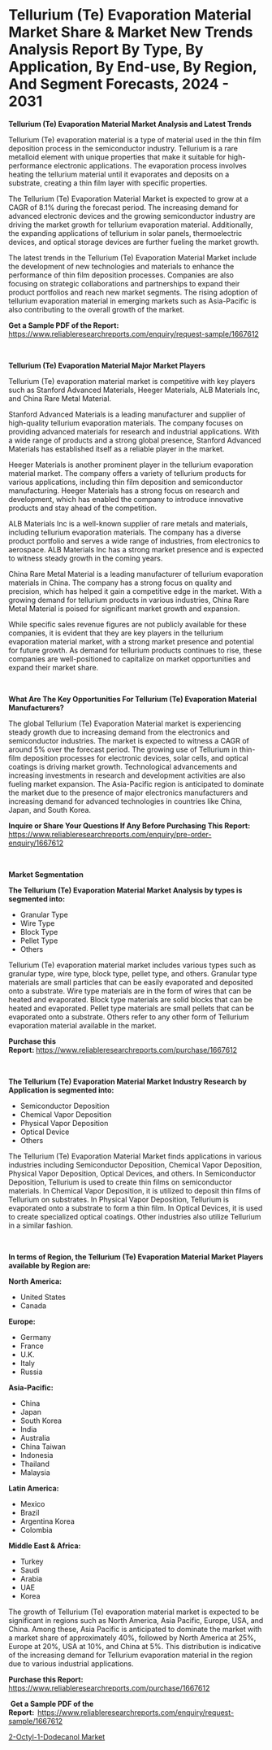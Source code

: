 <p><h1>Tellurium (Te) Evaporation Material Market Share & Market New Trends Analysis Report By Type, By Application, By End-use, By Region, And Segment Forecasts, 2024 - 2031</h1></p><p><strong>Tellurium (Te) Evaporation Material Market Analysis and Latest Trends</strong></p>
<p><p>Tellurium (Te) evaporation material is a type of material used in the thin film deposition process in the semiconductor industry. Tellurium is a rare metalloid element with unique properties that make it suitable for high-performance electronic applications. The evaporation process involves heating the tellurium material until it evaporates and deposits on a substrate, creating a thin film layer with specific properties.</p><p>The Tellurium (Te) Evaporation Material Market is expected to grow at a CAGR of 8.1% during the forecast period. The increasing demand for advanced electronic devices and the growing semiconductor industry are driving the market growth for tellurium evaporation material. Additionally, the expanding applications of tellurium in solar panels, thermoelectric devices, and optical storage devices are further fueling the market growth.</p><p>The latest trends in the Tellurium (Te) Evaporation Material Market include the development of new technologies and materials to enhance the performance of thin film deposition processes. Companies are also focusing on strategic collaborations and partnerships to expand their product portfolios and reach new market segments. The rising adoption of tellurium evaporation material in emerging markets such as Asia-Pacific is also contributing to the overall growth of the market.</p></p>
<p><strong>Get a Sample PDF of the Report:&nbsp;</strong> <a href="https://www.reliableresearchreports.com/enquiry/request-sample/1667612">https://www.reliableresearchreports.com/enquiry/request-sample/1667612</a></p>
<p>&nbsp;</p>
<p><strong>Tellurium (Te) Evaporation Material Major Market Players</strong></p>
<p><p>Tellurium (Te) evaporation material market is competitive with key players such as Stanford Advanced Materials, Heeger Materials, ALB Materials Inc, and China Rare Metal Material.</p><p>Stanford Advanced Materials is a leading manufacturer and supplier of high-quality tellurium evaporation materials. The company focuses on providing advanced materials for research and industrial applications. With a wide range of products and a strong global presence, Stanford Advanced Materials has established itself as a reliable player in the market.</p><p>Heeger Materials is another prominent player in the tellurium evaporation material market. The company offers a variety of tellurium products for various applications, including thin film deposition and semiconductor manufacturing. Heeger Materials has a strong focus on research and development, which has enabled the company to introduce innovative products and stay ahead of the competition.</p><p>ALB Materials Inc is a well-known supplier of rare metals and materials, including tellurium evaporation materials. The company has a diverse product portfolio and serves a wide range of industries, from electronics to aerospace. ALB Materials Inc has a strong market presence and is expected to witness steady growth in the coming years.</p><p>China Rare Metal Material is a leading manufacturer of tellurium evaporation materials in China. The company has a strong focus on quality and precision, which has helped it gain a competitive edge in the market. With a growing demand for tellurium products in various industries, China Rare Metal Material is poised for significant market growth and expansion.</p><p>While specific sales revenue figures are not publicly available for these companies, it is evident that they are key players in the tellurium evaporation material market, with a strong market presence and potential for future growth. As demand for tellurium products continues to rise, these companies are well-positioned to capitalize on market opportunities and expand their market share.</p></p>
<p>&nbsp;</p>
<p><strong>What Are The Key Opportunities For Tellurium (Te) Evaporation Material Manufacturers?</strong></p>
<p><p>The global Tellurium (Te) Evaporation Material market is experiencing steady growth due to increasing demand from the electronics and semiconductor industries. The market is expected to witness a CAGR of around 5% over the forecast period. The growing use of Tellurium in thin-film deposition processes for electronic devices, solar cells, and optical coatings is driving market growth. Technological advancements and increasing investments in research and development activities are also fueling market expansion. The Asia-Pacific region is anticipated to dominate the market due to the presence of major electronics manufacturers and increasing demand for advanced technologies in countries like China, Japan, and South Korea.</p></p>
<p><strong>Inquire or Share Your Questions If Any Before Purchasing This Report:</strong> <a href="https://www.reliableresearchreports.com/enquiry/pre-order-enquiry/1667612">https://www.reliableresearchreports.com/enquiry/pre-order-enquiry/1667612</a></p>
<p>&nbsp;</p>
<p><strong>Market Segmentation</strong></p>
<p><strong>The Tellurium (Te) Evaporation Material Market Analysis by types is segmented into:</strong></p>
<p><ul><li>Granular Type</li><li>Wire Type</li><li>Block Type</li><li>Pellet Type</li><li>Others</li></ul></p>
<p><p>Tellurium (Te) evaporation material market includes various types such as granular type, wire type, block type, pellet type, and others. Granular type materials are small particles that can be easily evaporated and deposited onto a substrate. Wire type materials are in the form of wires that can be heated and evaporated. Block type materials are solid blocks that can be heated and evaporated. Pellet type materials are small pellets that can be evaporated onto a substrate. Others refer to any other form of Tellurium evaporation material available in the market.</p></p>
<p><strong>Purchase this Report:&nbsp;</strong><a href="https://www.reliableresearchreports.com/purchase/1667612">https://www.reliableresearchreports.com/purchase/1667612</a></p>
<p>&nbsp;</p>
<p><strong>The Tellurium (Te) Evaporation Material Market Industry Research by Application is segmented into:</strong></p>
<p><ul><li>Semiconductor Deposition</li><li>Chemical Vapor Deposition</li><li>Physical Vapor Deposition</li><li>Optical Device</li><li>Others</li></ul></p>
<p><p>The Tellurium (Te) Evaporation Material Market finds applications in various industries including Semiconductor Deposition, Chemical Vapor Deposition, Physical Vapor Deposition, Optical Devices, and others. In Semiconductor Deposition, Tellurium is used to create thin films on semiconductor materials. In Chemical Vapor Deposition, it is utilized to deposit thin films of Tellurium on substrates. In Physical Vapor Deposition, Tellurium is evaporated onto a substrate to form a thin film. In Optical Devices, it is used to create specialized optical coatings. Other industries also utilize Tellurium in a similar fashion.</p></p>
<p>&nbsp;</p>
<p><strong>In terms of Region, the Tellurium (Te) Evaporation Material Market Players available by Region are:</strong></p>
<p>
    <p> <strong> North America: </strong>
        <ul>
            <li>United States</li>
            <li>Canada</li>
        </ul>
        </p> 
    <p> <strong> Europe: </strong>
        <ul>
            <li>Germany</li>
            <li>France</li>
            <li>U.K.</li>
            <li>Italy</li>
            <li>Russia</li>
        </ul>
        </p> 
    <p> <strong> Asia-Pacific: </strong>
        <ul>
            <li>China</li>
            <li>Japan</li>
            <li>South Korea</li>
            <li>India</li>
            <li>Australia</li>
            <li>China Taiwan</li>
            <li>Indonesia</li>
            <li>Thailand</li>
            <li>Malaysia</li>
        </ul>
        </p> 
    <p> <strong> Latin America: </strong>
        <ul>
            <li>Mexico</li>
            <li>Brazil</li>
            <li>Argentina Korea</li>
            <li>Colombia</li>
        </ul>
        </p> 
    <p> <strong> Middle East & Africa: </strong>
        <ul>
            <li>Turkey</li>
            <li>Saudi</li>
            <li>Arabia</li>
            <li>UAE</li>
            <li>Korea</li>
        </ul>
    </p>
    </p>
<p><p>The growth of Tellurium (Te) evaporation material market is expected to be significant in regions such as North America, Asia Pacific, Europe, USA, and China. Among these, Asia Pacific is anticipated to dominate the market with a market share of approximately 40%, followed by North America at 25%, Europe at 20%, USA at 10%, and China at 5%. This distribution is indicative of the increasing demand for Tellurium evaporation material in the region due to various industrial applications.</p></p>
<p><strong>Purchase this Report: </strong><a href="https://www.reliableresearchreports.com/purchase/1667612">https://www.reliableresearchreports.com/purchase/1667612</a></p>
<p>&nbsp;<strong>Get a Sample PDF of the Report:&nbsp;&nbsp;</strong><a href="https://www.reliableresearchreports.com/enquiry/request-sample/1667612">https://www.reliableresearchreports.com/enquiry/request-sample/1667612</a></p>
<p><strong></strong></p>
<p><p><a href="https://meowing-lemming-dd3.notion.site/2-Octyl-1-Dodecanol-Market-Size-Evaluating-its-Market-Trends-Growth-and-Projections-2024-2031-59942a1592b44535846b122bc54dc2c0">2-Octyl-1-Dodecanol Market</a></p></p>